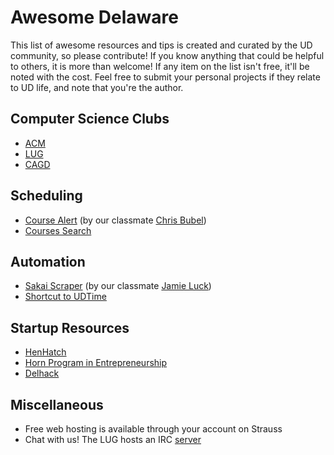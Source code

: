 Awesome Delaware
================

This list of awesome resources and tips is created and curated by the UD community, so please contribute! 
If you know anything that could be helpful to others, it is more than welcome! If any item on the list isn't free, it'll be noted with the cost.
Feel free to submit your personal projects if they relate to UD life, and note that you're the author.

Computer Science Clubs
----------------------

* [ACM](http://acm.udel.edu/)
* [LUG](http://lug.udel.edu/)
* [CAGD](https://studentcentral.udel.edu/organization/computeranimationgamedesign)

Scheduling
----------

* [Course Alert](http://udcoursealert.x10host.com/) (by our classmate [Chris Bubel](https://github.com/cbubel))
* [Courses Search](https://udapps.nss.udel.edu/CoursesSearch/)

Automation
---------

* [Sakai Scraper](https://github.com/delucks/scripts/blob/master/sakai_util.py) (by our classmate [Jamie Luck](https://github.com/delucks))
* [Shortcut to UDTime](http://udti.me)

Startup Resources
-----------------

* [HenHatch](http://www.lerner.udel.edu/centers/horn-program-entrepreneurship/hen-hatch-funding-competition)
* [Horn Program in Entrepreneurship](http://www.lerner.udel.edu/horn)
* [Delhack](http://www.ecl.udel.edu/~acm/hack.html)

Miscellaneous
-------------

* Free web hosting is available through your account on Strauss
* Chat with us! The LUG hosts an IRC [server](irc://irc.lug.udel.edu)
